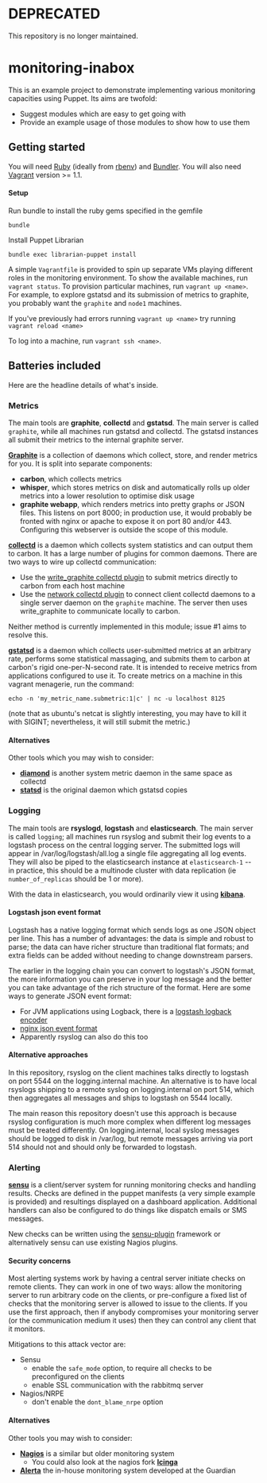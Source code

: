 # DEPRECATED

This repository is no longer maintained.

# monitoring-inabox

This is an example project to demonstrate implementing various
monitoring capacities using Puppet. Its aims are twofold:

 * Suggest modules which are easy to get going with
 * Provide an example usage of those modules to show how to use them

## Getting started

You will need [Ruby](http://www.ruby-lang.org/) (ideally from
[rbenv](https://github.com/sstephenson/rbenv)) and
[Bundler](http://gembundler.com/). You will also need
[Vagrant](http://www.vagrantup.com/) version >= 1.1.

#### Setup

Run bundle to install the ruby gems specified in the gemfile
```
bundle
```

Install Puppet Librarian
```
bundle exec librarian-puppet install
```

A simple `Vagrantfile` is provided to spin up separate VMs playing
different roles in the monitoring environment. To show the available
machines, run `vagrant status`. To provision particular machines, run
`vagrant up <name>`. For example, to explore gstatsd and its
submission of metrics to graphite, you probably want the `graphite`
and `node1` machines.

If you've previously had errors running `vagrant up <name>` try running `vagrant reload <name>`

To log into a machine, run `vagrant ssh <name>`.

## Batteries included

Here are the headline details of what's inside.

### Metrics

The main tools are **graphite**, **collectd** and **gstatsd**. The
main server is called `graphite`, while all machines run gstatsd and
collectd. The gstatsd instances all submit their metrics to the
internal graphite server.

[**Graphite**](http://graphite.readthedocs.org/en/latest/) is a
collection of daemons which collect, store, and render metrics for
you. It is split into separate components:

 * **carbon**, which collects metrics
 * **whisper**, which stores metrics on disk and automatically rolls
     up older metrics into a lower resolution to optimise disk usage
 * **graphite webapp**, which renders metrics into pretty graphs or
       JSON files. This listens on port 8000; in production use, it
       would probably be fronted with nginx or apache to expose it on
       port 80 and/or 443. Configuring this webserver is outside the
       scope of this module.

[**collectd**](http://collectd.org/) is a daemon which collects
system statistics and can output them to carbon. It has a large
number of plugins for common daemons. There are two ways to wire up
collectd communication:

 * Use the
   [write_graphite collectd plugin](https://collectd.org/wiki/index.php/Plugin:Write_Graphite)
   to submit metrics directly to carbon from each host machine
 * Use the
   [network collectd plugin](https://collectd.org/wiki/index.php/Plugin:Network)
   to connect client collectd daemons to a single server daemon on the
   `graphite` machine. The server then uses write_graphite to
   communicate locally to carbon.

Neither method is currently implemented in this module; issue #1 aims
to resolve this.

[**gstatsd**](https://github.com/phensley/gstatsd) is a daemon which
collects user-submitted metrics at an arbitrary rate, performs some
statistical massaging, and submits them to carbon at carbon's rigid
one-per-N-second rate. It is intended to receive metrics from
applications configured to use it. To create metrics on a machine in
this vagrant menagerie, run the command:

    echo -n 'my_metric_name.submetric:1|c' | nc -u localhost 8125

(note that as ubuntu's netcat is slightly interesting, you may have to
kill it with SIGINT; nevertheless, it will still submit the metric.)

#### Alternatives

Other tools which you may wish to consider:

 * [**diamond**](http://opensource.brightcove.com/project/diamond) is
   another system metric daemon in the same space as collectd
 * [**statsd**](https://github.com/etsy/statsd/) is the original
   daemon which gstatsd copies

### Logging

The main tools are **rsyslogd**, **logstash** and
**elasticsearch**. The main server is called `logging`; all machines
run rsyslog and submit their log events to a logstash process on the
central logging server. The submitted logs will appear in
/var/log/logstash/all.log a single file aggregating all log
events. They will also be piped to the elasticsearch instance at
`elasticsearch-1` -- in practice, this should be a multinode cluster
with data replication (ie `number_of_replicas` should be 1 or more).

With the data in elasticsearch, you would ordinarily view it using
[**kibana**](http://kibana.org/).

#### Logstash json event format

Logstash has a native logging format which sends logs as one JSON
object per line. This has a number of advantages: the data is simple
and robust to parse; the data can have richer structure than
traditional flat formats; and extra fields can be added without
needing to change downstream parsers.

The earlier in the logging chain you can convert to logstash's JSON
format, the more information you can preserve in your log message and
the better you can take advantage of the rich structure of the
format. Here are some ways to generate JSON event format:

 * For JVM applications using Logback, there is a
   [logstash logback encoder](https://github.com/logstash/logstash-logback-encoder)
 * [nginx json event format](http://blog.pkhamre.com/2012/08/23/logging-to-logstash-json-format-in-nginx/)
 * Apparently rsyslog can also do this too

#### Alternative approaches

In this repository, rsyslog on the client machines talks directly to
logstash on port 5544 on the logging.internal machine. An alternative
is to have local rsyslogs shipping to a remote syslog on
logging.internal on port 514, which then aggregates all messages and
ships to logstash on 5544 locally.

The main reason this repository doesn't use this approach is because
rsyslog configuration is much more complex when different log messages
must be treated differently. On logging.internal, local syslog
messages should be logged to disk in /var/log, but remote messages
arriving via port 514 should not and should only be forwarded to
logstash.

### Alerting

[**sensu**](http://sensuapp.org/) is a client/server system for running
monitoring checks and handling results. Checks are defined in the puppet
manifests (a very simple example is provided) and resultings displayed
on a dashboard application. Additional handlers can also be configured
to do things like dispatch emails or SMS messages.

New checks can be written using the
[sensu-plugin](https://github.com/sensu/sensu-plugin) framework or
alternatively sensu can use existing Nagios plugins.

#### Security concerns

Most alerting systems work by having a central server initiate checks
on remote clients. They can work in one of two ways: allow the
monitoring server to run arbitrary code on the clients, or
pre-configure a fixed list of checks that the monitoring server is
allowed to issue to the clients. If you use the first approach, then if
anybody compromises your monitoring server (or the communication
medium it uses) then they can control any client that it monitors.

Mitigations to this attack vector are:

 * Sensu
   * enable the `safe_mode` option, to require all checks to be
     preconfigured on the clients
   * enable SSL communication with the rabbitmq server
 * Nagios/NRPE
   * don't enable the `dont_blame_nrpe` option

#### Alternatives

Other tools you may wish to consider:

 * [**Nagios**](http://www.nagios.org/) is a similar but older
   monitoring system
   * You could also look at the nagios fork
     [**Icinga**](https://www.icinga.org/)
 * [**Alerta**](https://github.com/guardian/alerta) the in-house
   monitoring system developed at the Guardian
